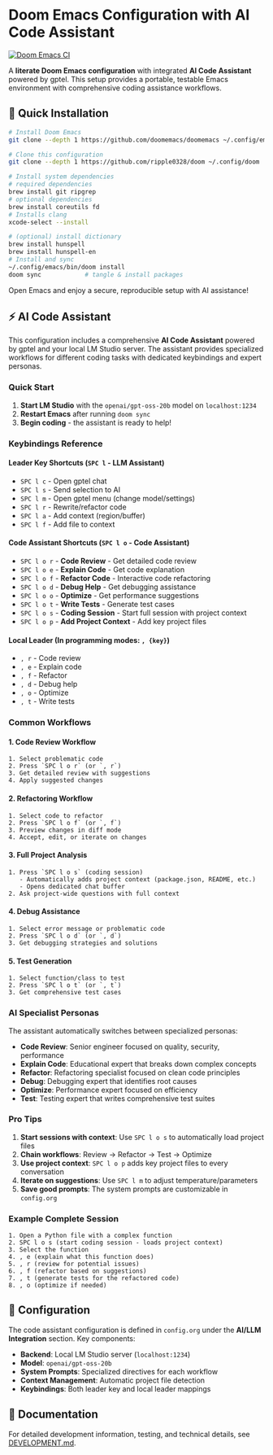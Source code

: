 # Doom Emacs Configuration with AI Code Assistant

[![Doom Emacs CI](https://github.com/ripple0328/.doom.d/actions/workflows/ci.yml/badge.svg)](https://github.com/ripple0328/.doom.d/actions/workflows/ci.yml)

A **literate Doom Emacs configuration** with integrated **AI Code Assistant** powered by gptel. This setup provides a portable, testable Emacs environment with comprehensive coding assistance workflows.

## 🚀 Quick Installation

```bash
# Install Doom Emacs
git clone --depth 1 https://github.com/doomemacs/doomemacs ~/.config/emacs

# Clone this configuration
git clone --depth 1 https://github.com/ripple0328/doom ~/.config/doom

# Install system dependencies
# required dependencies
brew install git ripgrep
# optional dependencies
brew install coreutils fd
# Installs clang
xcode-select --install

# (optional) install dictionary
brew install hunspell
brew install hunspell-en
# Install and sync
~/.config/emacs/bin/doom install 
doom sync            # tangle & install packages
```

Open Emacs and enjoy a secure, reproducible setup with AI assistance!

## ⚡ AI Code Assistant

This configuration includes a comprehensive **AI Code Assistant** powered by gptel and your local LM Studio server. The assistant provides specialized workflows for different coding tasks with dedicated keybindings and expert personas.

### **Quick Start**

1. **Start LM Studio** with the `openai/gpt-oss-20b` model on `localhost:1234`
2. **Restart Emacs** after running `doom sync`
3. **Begin coding** - the assistant is ready to help!

### **Keybindings Reference**

#### **Leader Key Shortcuts** (`SPC l` - LLM Assistant)
- `SPC l c` - Open gptel chat
- `SPC l s` - Send selection to AI  
- `SPC l m` - Open gptel menu (change model/settings)
- `SPC l r` - Rewrite/refactor code
- `SPC l a` - Add context (region/buffer)
- `SPC l f` - Add file to context

#### **Code Assistant Shortcuts** (`SPC l o` - Code Assistant)
- `SPC l o r` - **Code Review** - Get detailed code review
- `SPC l o e` - **Explain Code** - Get code explanation  
- `SPC l o f` - **Refactor Code** - Interactive code refactoring
- `SPC l o d` - **Debug Help** - Get debugging assistance
- `SPC l o o` - **Optimize** - Get performance suggestions
- `SPC l o t` - **Write Tests** - Generate test cases
- `SPC l o s` - **Coding Session** - Start full session with project context
- `SPC l o p` - **Add Project Context** - Add key project files

#### **Local Leader** (In programming modes: `, {key}`)
- `, r` - Code review
- `, e` - Explain code
- `, f` - Refactor
- `, d` - Debug help
- `, o` - Optimize
- `, t` - Write tests

### **Common Workflows**

#### **1. Code Review Workflow**
```
1. Select problematic code
2. Press `SPC l o r` (or `, r`)
3. Get detailed review with suggestions
4. Apply suggested changes
```

#### **2. Refactoring Workflow** 
```
1. Select code to refactor
2. Press `SPC l o f` (or `, f`) 
3. Preview changes in diff mode
4. Accept, edit, or iterate on changes
```

#### **3. Full Project Analysis**
```
1. Press `SPC l o s` (coding session)
   - Automatically adds project context (package.json, README, etc.)
   - Opens dedicated chat buffer
2. Ask project-wide questions with full context
```

#### **4. Debug Assistance**
```
1. Select error message or problematic code
2. Press `SPC l o d` (or `, d`)
3. Get debugging strategies and solutions
```

#### **5. Test Generation**
```
1. Select function/class to test
2. Press `SPC l o t` (or `, t`)
3. Get comprehensive test cases
```

### **AI Specialist Personas**

The assistant automatically switches between specialized personas:

- **Code Review**: Senior engineer focused on quality, security, performance
- **Explain Code**: Educational expert that breaks down complex concepts  
- **Refactor**: Refactoring specialist focused on clean code principles
- **Debug**: Debugging expert that identifies root causes
- **Optimize**: Performance expert focused on efficiency
- **Test**: Testing expert that writes comprehensive test suites

### **Pro Tips**

1. **Start sessions with context**: Use `SPC l o s` to automatically load project files
2. **Chain workflows**: Review → Refactor → Test → Optimize
3. **Use project context**: `SPC l o p` adds key project files to every conversation
4. **Iterate on suggestions**: Use `SPC l m` to adjust temperature/parameters
5. **Save good prompts**: The system prompts are customizable in `config.org`

### **Example Complete Session**

```
1. Open a Python file with a complex function
2. SPC l o s (start coding session - loads project context)
3. Select the function
4. , e (explain what this function does)
5. , r (review for potential issues)  
6. , f (refactor based on suggestions)
7. , t (generate tests for the refactored code)
8. , o (optimize if needed)
```

## 🔧 Configuration

The code assistant configuration is defined in `config.org` under the **AI/LLM Integration** section. Key components:

- **Backend**: Local LM Studio server (`localhost:1234`)
- **Model**: `openai/gpt-oss-20b` 
- **System Prompts**: Specialized directives for each workflow
- **Context Management**: Automatic project file detection
- **Keybindings**: Both leader key and local leader mappings

## 📖 Documentation

For detailed development information, testing, and technical details, see [DEVELOPMENT.md](./DEVELOPMENT.md).
